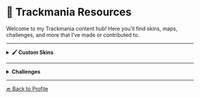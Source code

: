 # 🏁 Trackmania Resources

Welcome to my Trackmania content hub! Here you'll find skins, maps, challenges, and more that I’ve made or contributed to.

---

<details>
  <summary><strong>🖌️ Custom Skins</strong></summary>
  <br/>

  ### Breezer (Blue)
    Trackmania 2020, Stadium
  [Download](https://www.dropbox.com/scl/fi/kflvomqdenni8qnvrmzky/Breezer_Blue.zip?rlkey=i9gjekklrf5hjrm7a0kzda8rs&st=v5e6x45a&dl=1)  
  <br/>

  ### FE Championship Showcar
  Trackmania 2020, Stadium  
  [Download](https://www.dropbox.com/scl/fi/ga45rhydb6bxc3ke7pv6t/FE_Championship_Showcar.zip?rlkey=5qrgcn68su82lr89nlkxomdqu&st=lmvfgyzr&dl=1)  
  <br/>

  ### Frenzilous (Grey)
  Trackmania 2020, Stadium  
  [Download](https://www.dropbox.com/scl/fi/9ym1wkc9e6uht1tkt77ki/Frenzilous_Grey.zip?rlkey=h0tlxtbzc41u71hk2ovxcfl57&st=ksn045ni&dl=1)  

  ### Grey Camo
  Trackmania 2020, Stadium  
  [Download](https://www.dropbox.com/scl/fi/w2uxasii5jer9pqwa4t12/GreyCamo.zip?rlkey=fx2n7m7aohabgfgy2clnn7yu9&st=b4wuyfvz&dl=1)

  ### Onyx
  Trackmania 2020, Stadium  
  [Download](https://www.dropbox.com/scl/fi/c08b382xbyjt4lp1z09b6/Onyx.zip?rlkey=2mdqfvewdlz3sdmxrs8kts0pd&st=8szq0985&dl=1)

  ### SYNC Scribble
  Trackmania 2020, Stadium  
  [Download](https://www.dropbox.com/scl/fi/hif30m3uqxbx73onh7kg6/SYNC_Scribble.zip?rlkey=7d0309nfq9cnbaavvv2bnthy3&st=ipoyyh89&dl=1)
</details>

---

<details>
  <summary><strong>Challenges</strong></summary>
  <br/>

  ### Techy Tekky
  1min 2s, MiniRPG, easy  
  [Download](https://www.dropbox.com/scl/fi/f7fyoyxarfgckwh4jovuf/Techy-Tekky.Challenge.Gbx?rlkey=upjqldjjcyiz1n6q29cscvj88&st=9i1nwbth&dl=1)

  ### Speed Heaven
  1min 8s, fullspeed, speed, mid  
  [Download](https://www.dropbox.com/scl/fi/jqzbpsnkxldhu9t408152/Speed-Speed-Speed.Challenge.Gbx?rlkey=6e951dqf7ccm23rgfm3xixywf&st=v8flqu06&dl=1)

  ### Wallesley
  25s, fullspeed, satisfying  
  [Download](https://www.dropbox.com/scl/fi/koa1av1o6jp2qnzychg8o/Wallesley.Challenge.Gbx?rlkey=8qt2vd8g99litn6jlo8kt8lx0&st=n15wt86v&dl=1)
</details>

---

[🔙 Back to Profile](./README.md)
